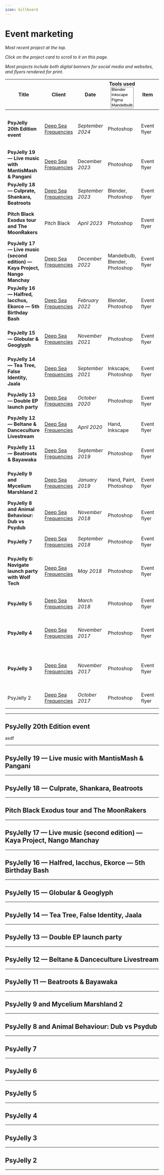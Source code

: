 ```yaml
---
icon: billboard
---
```


# Event marketing

_Most recent project at the top._

_Click on the project card to scroll to it on this page._

_Most projects include both digital banners for social media and websites, and flyers rendered for print._

<table data-view="cards" data-full-width="true"><thead><tr><th>Title</th><th>Client</th><th>Date</th><th>Tools used<select multiple><option value="ho1gctWVdhUC" label="Blender" color="blue"></option><option value="FRkdEdNAcdwN" label="Inkscape" color="blue"></option><option value="9k3ASTGz3h5n" label="Figma" color="blue"></option><option value="5QckY43k6ESW" label="Mandelbulb" color="blue"></option><option value="q6SmeA27Fy3o" label="Photoshop" color="blue"></option><option value="SBHyQL5sP4xT" label="FontForge" color="blue"></option><option value="CBrJI6ihmrKY" label="Hand" color="blue"></option><option value="uHiDmqRqQUjA" label="Paint" color="blue"></option></select></th><th data-hidden>Item</th><th data-hidden data-card-target data-type="content-ref">Link to portfolio section</th><th data-hidden>Location</th><th data-hidden data-type="number">Work hours</th><th data-hidden data-type="content-ref">Bēhance</th><th data-hidden data-card-cover data-type="files">Cover image</th></tr></thead><tbody><tr><td><strong>PsyJelly 20th Edition event</strong></td><td><a data-footnote-ref href="#user-content-fn-1">Deep Sea Frequencies</a></td><td><em>September 2024</em></td><td><span data-option="q6SmeA27Fy3o">Photoshop</span></td><td>Event flyer</td><td><a href="event-marketing.md#psyjelly-20th-edition-event">#psyjelly-20th-edition-event</a></td><td>Bristol, UK</td><td>null</td><td><a href="https://www.behance.net/gallery/208870751/Psychedelic-Jelly-20th-Edition-Globular-Quanta-more">https://www.behance.net/gallery/208870751/Psychedelic-Jelly-20th-Edition-Globular-Quanta-more</a></td><td><a href="../.gitbook/assets/PJ020 - PsyJelly 20th Edition facebook banner.jpg">PJ020 - PsyJelly 20th Edition facebook banner.jpg</a></td></tr><tr><td><strong>PsyJelly 19 — Live music with MantisMash &#x26; Pangani</strong></td><td><a data-footnote-ref href="#user-content-fn-2">Deep Sea Frequencies</a></td><td>December <em>2023</em></td><td><span data-option="q6SmeA27Fy3o">Photoshop</span></td><td>Event flyer</td><td><a href="event-marketing.md#psyjelly-19-live-music-with-mantismash-and-pangani">#psyjelly-19-live-music-with-mantismash-and-pangani</a></td><td>Bristol, UK</td><td>null</td><td><a href="https://www.behance.net/gallery/184796767/Psychedelic-Jelly-19-MantisMash-Pangani-Encounters">https://www.behance.net/gallery/184796767/Psychedelic-Jelly-19-MantisMash-Pangani-Encounters</a></td><td><a href="../.gitbook/assets/PJ019 - Flyer print A5 with bleed but RGB-1.jpg">PJ019 - Flyer print A5 with bleed but RGB-1.jpg</a></td></tr><tr><td><strong>PsyJelly 18 — Culprate, Shankara, Beatroots</strong></td><td><a data-footnote-ref href="#user-content-fn-3">Deep Sea Frequencies</a></td><td><em>September 2023</em></td><td><span data-option="ho1gctWVdhUC">Blender, </span><span data-option="q6SmeA27Fy3o">Photoshop</span></td><td>Event flyer</td><td><a href="event-marketing.md#psyjelly-18-culprate-shankara-beatroots">#psyjelly-18-culprate-shankara-beatroots</a></td><td>Bristol, UK</td><td>null</td><td><a href="https://www.behance.net/gallery/176359653/Psychedelic-Jelly-18-Culprate-Shankara-Beatroots">https://www.behance.net/gallery/176359653/Psychedelic-Jelly-18-Culprate-Shankara-Beatroots</a></td><td><a href="../.gitbook/assets/PJ018 - Flyer A5 05-EDIT-7.jpg">PJ018 - Flyer A5 05-EDIT-7.jpg</a></td></tr><tr><td><strong>Pitch Black Exodus tour and The MoonRakers</strong></td><td>Pitch Black</td><td><em>April 2023</em></td><td><span data-option="q6SmeA27Fy3o">Photoshop</span></td><td>Event flyer</td><td><a href="event-marketing.md#pitch-black-exodus-tour-and-the-moonrakers">#pitch-black-exodus-tour-and-the-moonrakers</a></td><td>Bristol, UK</td><td>null</td><td><a href="https://www.behance.net/gallery/164915925/Event-banner-Pitch-Black-The-MoonRakers">https://www.behance.net/gallery/164915925/Event-banner-Pitch-Black-The-MoonRakers</a></td><td><a href="../.gitbook/assets/Pitch Black 2023 - facebook - right handed.jpg">Pitch Black 2023 - facebook - right handed.jpg</a></td></tr><tr><td><strong>PsyJelly 17 — Live music (second edition) — Kaya Project, Nango Manchay</strong></td><td><a data-footnote-ref href="#user-content-fn-4">Deep Sea Frequencies</a></td><td><em>December 2022</em></td><td><span data-option="5QckY43k6ESW">Mandelbulb, </span><span data-option="ho1gctWVdhUC">Blender, </span><span data-option="q6SmeA27Fy3o">Photoshop</span></td><td>Event flyer</td><td><a href="event-marketing.md#psyjelly-17-live-music-second-edition-kaya-project-nango-manchay">#psyjelly-17-live-music-second-edition-kaya-project-nango-manchay</a></td><td>Bristol, UK</td><td>null</td><td><a href="https://www.behance.net/gallery/164827263/Psychedelic-Jelly-17-live-music-event-flyer">https://www.behance.net/gallery/164827263/Psychedelic-Jelly-17-live-music-event-flyer</a></td><td><a href="../.gitbook/assets/PJ017 - Jan 2023 - FB Event Banner.jpg">PJ017 - Jan 2023 - FB Event Banner.jpg</a></td></tr><tr><td><strong>PsyJelly 16 — Halfred, Iacchus, Ekorce — 5th Birthday Bash</strong></td><td><a data-footnote-ref href="#user-content-fn-5">Deep Sea Frequencies</a></td><td><em>February 2022</em></td><td><span data-option="ho1gctWVdhUC">Blender, </span><span data-option="q6SmeA27Fy3o">Photoshop</span></td><td>Event flyer</td><td><a href="event-marketing.md#psyjelly-16-halfred-iacchus-ekorce-5th-birthday-bash">#psyjelly-16-halfred-iacchus-ekorce-5th-birthday-bash</a></td><td>Bristol, UK</td><td>null</td><td><a href="https://www.behance.net/gallery/164741815/Psychedelic-Jelly-16-2-rooms-flyer-FB">https://www.behance.net/gallery/164741815/Psychedelic-Jelly-16-2-rooms-flyer-FB</a></td><td><a href="../.gitbook/assets/PJ016 - facebook banner event blender 02.jpg">PJ016 - facebook banner event blender 02.jpg</a></td></tr><tr><td><strong>PsyJelly 15 — Globular &#x26; Geoglyph</strong></td><td><a data-footnote-ref href="#user-content-fn-6">Deep Sea Frequencies</a></td><td><em>November 2021</em></td><td><span data-option="q6SmeA27Fy3o">Photoshop</span></td><td>Event flyer</td><td><a href="event-marketing.md#psyjelly-15-globular-and-geoglyph">#psyjelly-15-globular-and-geoglyph</a></td><td>Bristol, UK</td><td>null</td><td><a href="https://www.behance.net/gallery/164738517/Psychedelic-Jelly-15-Globular-and-Geoglyph-flyer-FB">https://www.behance.net/gallery/164738517/Psychedelic-Jelly-15-Globular-and-Geoglyph-flyer-FB</a></td><td><a href="../.gitbook/assets/PJ015 - 02 flyer event obverse A5 CMYK-2.jpg">PJ015 - 02 flyer event obverse A5 CMYK-2.jpg</a></td></tr><tr><td><strong>PsyJelly 14 — Tea Tree, False Identity, Jaala</strong></td><td><a data-footnote-ref href="#user-content-fn-7">Deep Sea Frequencies</a></td><td><em>September 2021</em></td><td><span data-option="FRkdEdNAcdwN">Inkscape, </span><span data-option="q6SmeA27Fy3o">Photoshop</span></td><td>Event flyer</td><td><a href="event-marketing.md#psyjelly-14-tea-tree-false-identity-jaala">#psyjelly-14-tea-tree-false-identity-jaala</a></td><td>Bristol, UK</td><td>null</td><td><a href="https://www.behance.net/gallery/126215901/Psychedelic-Jelly-14-facebook-event-banner-image">https://www.behance.net/gallery/126215901/Psychedelic-Jelly-14-facebook-event-banner-image</a></td><td><a href="../.gitbook/assets/PJ014 - 01 A5 flyer front CMYK-4.jpg">PJ014 - 01 A5 flyer front CMYK-4.jpg</a></td></tr><tr><td><strong>PsyJelly 13 — Double EP launch party</strong></td><td><a data-footnote-ref href="#user-content-fn-8">Deep Sea Frequencies</a></td><td><em>October 2020</em></td><td><span data-option="q6SmeA27Fy3o">Photoshop</span></td><td>Event flyer</td><td><a href="event-marketing.md#psyjelly-13-double-ep-launch-party">#psyjelly-13-double-ep-launch-party</a></td><td>Bristol, UK</td><td>null</td><td><a href="https://www.behance.net/gallery/125087323/Psychedelic-Jelly-13-Double-EP-launch-party">https://www.behance.net/gallery/125087323/Psychedelic-Jelly-13-Double-EP-launch-party</a></td><td><a href="../.gitbook/assets/PJ013 - facebook banner PSD 08.jpg">PJ013 - facebook banner PSD 08.jpg</a></td></tr><tr><td><strong>PsyJelly 12 — Beltane &#x26; Danceculture Livestream</strong></td><td><a data-footnote-ref href="#user-content-fn-9">Deep Sea Frequencies</a></td><td><em>April 2020</em></td><td><span data-option="CBrJI6ihmrKY">Hand, </span><span data-option="FRkdEdNAcdwN">Inkscape</span></td><td>Event flyer</td><td><a href="event-marketing.md#psyjelly-12-beltane-and-danceculture-livestream">#psyjelly-12-beltane-and-danceculture-livestream</a></td><td>Online, UK</td><td>null</td><td><a href="https://www.behance.net/gallery/125086295/Psychedelic-Jelly-12-Beltane-Danceculture-livestream">https://www.behance.net/gallery/125086295/Psychedelic-Jelly-12-Beltane-Danceculture-livestream</a></td><td><a href="../.gitbook/assets/PJ012 - facebook banner 03 bluer.jpg">PJ012 - facebook banner 03 bluer.jpg</a></td></tr><tr><td><strong>PsyJelly 11 — Beatroots &#x26; Bayawaka</strong></td><td><a data-footnote-ref href="#user-content-fn-10">Deep Sea Frequencies</a></td><td><em>September 2019</em></td><td><span data-option="q6SmeA27Fy3o">Photoshop</span></td><td>Event flyer</td><td><a href="event-marketing.md#psyjelly-11-beatroots-and-bayawaka">#psyjelly-11-beatroots-and-bayawaka</a></td><td>Bristol, UK</td><td>null</td><td><a href="https://www.behance.net/gallery/125057301/Psychedelic-Jelly-11-Beatroots-Bayawaka">https://www.behance.net/gallery/125057301/Psychedelic-Jelly-11-Beatroots-Bayawaka</a></td><td><a href="../.gitbook/assets/PJ011 - front and back.jpg">PJ011 - front and back.jpg</a></td></tr><tr><td><strong>PsyJelly 9 and Mycelium Marshland 2</strong></td><td><a data-footnote-ref href="#user-content-fn-11">Deep Sea Frequencies</a></td><td><em>January 2019</em></td><td><span data-option="CBrJI6ihmrKY">Hand, </span><span data-option="uHiDmqRqQUjA">Paint, </span><span data-option="q6SmeA27Fy3o">Photoshop</span></td><td>Event flyer</td><td><a href="event-marketing.md#psyjelly-9-and-mycelium-marshland-2">#psyjelly-9-and-mycelium-marshland-2</a></td><td>Bristol, UK</td><td>null</td><td><a href="https://www.behance.net/gallery/124721351/Psychedelic-Jelly-9-Mycelium-Marshland-2">https://www.behance.net/gallery/124721351/Psychedelic-Jelly-9-Mycelium-Marshland-2</a></td><td><a href="../.gitbook/assets/PJ009 - Poster 02 - Mycelium Marshland-3.jpg">PJ009 - Poster 02 - Mycelium Marshland-3.jpg</a></td></tr><tr><td><strong>PsyJelly 8 and Animal Behaviour: Dub vs Psydub</strong></td><td><a data-footnote-ref href="#user-content-fn-12">Deep Sea Frequencies</a></td><td><em>November 2018</em></td><td><span data-option="q6SmeA27Fy3o">Photoshop</span></td><td>Event flyer</td><td><a href="event-marketing.md#psyjelly-8-and-animal-behaviour-dub-vs-psydub">#psyjelly-8-and-animal-behaviour-dub-vs-psydub</a></td><td>Bristol, UK</td><td>null</td><td><a href="https://www.behance.net/gallery/124252705/Psychedelic-Jelly-8-Animal-Behaviour-Dub-vs-Psydub">https://www.behance.net/gallery/124252705/Psychedelic-Jelly-8-Animal-Behaviour-Dub-vs-Psydub</a></td><td><a href="../.gitbook/assets/PJ008 - Dub VS Psy poster - 06 farran-5.jpg">PJ008 - Dub VS Psy poster - 06 farran-5.jpg</a></td></tr><tr><td><strong>PsyJelly 7</strong></td><td><a data-footnote-ref href="#user-content-fn-13">Deep Sea Frequencies</a></td><td><em>September 2018</em></td><td><span data-option="q6SmeA27Fy3o">Photoshop</span></td><td>Event flyer</td><td><a href="event-marketing.md#psyjelly-7">#psyjelly-7</a></td><td>Bristol, UK</td><td>null</td><td><a href="https://www.behance.net/gallery/70299131/Psychedelic-Jelly-7">https://www.behance.net/gallery/70299131/Psychedelic-Jelly-7</a></td><td><a href="../.gitbook/assets/PJ007 - Flyer 02.jpg">PJ007 - Flyer 02.jpg</a></td></tr><tr><td><strong>PsyJelly 6: Navigate launch party with Wolf Tech</strong></td><td><a data-footnote-ref href="#user-content-fn-14">Deep Sea Frequencies</a></td><td><em>May 2018</em></td><td><span data-option="q6SmeA27Fy3o">Photoshop</span></td><td>Event flyer</td><td><a href="event-marketing.md#psyjelly-6">#psyjelly-6</a></td><td>Bristol, UK</td><td>null</td><td><a href="https://www.behance.net/gallery/65489261/Psychedelic-Jelly-6-Navigate">https://www.behance.net/gallery/65489261/Psychedelic-Jelly-6-Navigate</a></td><td><a href="../.gitbook/assets/PJ006 - v25 navigation poster - updated contrast.jpg">PJ006 - v25 navigation poster - updated contrast.jpg</a></td></tr><tr><td><strong>PsyJelly 5</strong></td><td><a data-footnote-ref href="#user-content-fn-15">Deep Sea Frequencies</a></td><td><em>March 2018</em></td><td><span data-option="q6SmeA27Fy3o">Photoshop</span></td><td>Event flyer</td><td><a href="event-marketing.md#psyjelly-5">#psyjelly-5</a></td><td>Bristol, UK</td><td>null</td><td><a href="https://www.behance.net/gallery/65488801/Psychedelic-Jelly-5">https://www.behance.net/gallery/65488801/Psychedelic-Jelly-5</a></td><td><a href="../.gitbook/assets/PJ005 - facebook post image 4.jpg">PJ005 - facebook post image 4.jpg</a></td></tr><tr><td><strong>PsyJelly 4</strong></td><td><a data-footnote-ref href="#user-content-fn-16">Deep Sea Frequencies</a></td><td><em>November 2017</em></td><td><span data-option="q6SmeA27Fy3o">Photoshop</span></td><td>Event flyer</td><td><a href="event-marketing.md#psyjelly-4">#psyjelly-4</a></td><td>Bristol, UK</td><td>null</td><td><a href="https://www.behance.net/gallery/65488623/Psychedelic-Jelly-4">https://www.behance.net/gallery/65488623/Psychedelic-Jelly-4</a></td><td><a href="../.gitbook/assets/PJ004 - jellyfish poster landscape 03.jpg">PJ004 - jellyfish poster landscape 03.jpg</a></td></tr><tr><td><strong>PsyJelly 3</strong></td><td><a data-footnote-ref href="#user-content-fn-17">Deep Sea Frequencies</a></td><td><em>November 2017</em></td><td><span data-option="q6SmeA27Fy3o">Photoshop</span></td><td>Event flyer</td><td><a href="event-marketing.md#psyjelly-3">#psyjelly-3</a></td><td>Bristol, UK</td><td>null</td><td><a href="https://www.behance.net/gallery/65485995/Psychedelic-Jelly-3">https://www.behance.net/gallery/65485995/Psychedelic-Jelly-3</a></td><td><a href="../.gitbook/assets/PJ003 - jellyfish poster facebook advert size.jpg">PJ003 - jellyfish poster facebook advert size.jpg</a></td></tr><tr><td>PsyJelly 2</td><td><a data-footnote-ref href="#user-content-fn-18">Deep Sea Frequencies</a></td><td><em>October 2017</em></td><td><span data-option="q6SmeA27Fy3o">Photoshop</span></td><td>Event flyer</td><td><a href="event-marketing.md#psyjelly-2">#psyjelly-2</a></td><td>Bristol, UK</td><td>null</td><td><a href="https://www.behance.net/gallery/65418667/Psychedelic-Jelly-2">https://www.behance.net/gallery/65418667/Psychedelic-Jelly-2</a></td><td><a href="../.gitbook/assets/PJ002 - jellyfish yellow.jpg">PJ002 - jellyfish yellow.jpg</a></td></tr></tbody></table>

***

## **PsyJelly 20th Edition event**

asdf

***

## PsyJelly 19 — Live music with MantisMash & Pangani



***

## PsyJelly 18 — Culprate, Shankara, Beatroots



***

## Pitch Black Exodus tour and The MoonRakers



***

## PsyJelly 17 — Live music (second edition) — Kaya Project, Nango Manchay



***

## PsyJelly 16 — Halfred, Iacchus, Ekorce — 5th Birthday Bash



***

## PsyJelly 15 — Globular & Geoglyph



***

## PsyJelly 14 — Tea Tree, False Identity, Jaala



***

## PsyJelly 13 — Double EP launch party



***

## PsyJelly 12 — Beltane & Danceculture Livestream



***

## PsyJelly 11 — Beatroots & Bayawaka



***

## PsyJelly 9 and Mycelium Marshland 2



***

## PsyJelly 8 and Animal Behaviour: Dub vs Psydub



***

## PsyJelly 7



***

## PsyJelly 6



***

## PsyJelly 5



***

## PsyJelly 4



***

## PsyJelly 3



***

## PsyJelly 2



***

[^1]: previously _Psychedelic Jelly_

[^2]: previously _Psychedelic Jelly_

[^3]: previously _Psychedelic Jelly_

[^4]: previously _Psychedelic Jelly_

[^5]: previously _Psychedelic Jelly_

[^6]: previously _Psychedelic Jelly_

[^7]: previously _Psychedelic Jelly_

[^8]: previously _Psychedelic Jelly_

[^9]: previously _Psychedelic Jelly_

[^10]: previously _Psychedelic Jelly_

[^11]: previously _Psychedelic Jelly_

[^12]: previously _Psychedelic Jelly_

[^13]: previously _Psychedelic Jelly_

[^14]: previously _Psychedelic Jelly_

[^15]: previously _Psychedelic Jelly_

[^16]: previously _Psychedelic Jelly_

[^17]: previously _Psychedelic Jelly_

[^18]: previously _Psychedelic Jelly_
